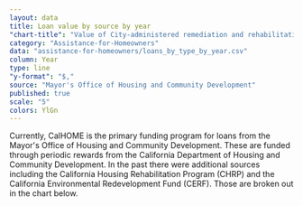 ```yaml
---
layout: data
title: Loan value by source by year
"chart-title": "Value of City-administered remediation and rehabilitation loans by source by year, 2004-2014 Q2"
category: "Assistance-for-Homeowners"
data: "assistance-for-homeowners/loans_by_type_by_year.csv"
column: Year
type: line
"y-format": "$,"
source: "Mayor's Office of Housing and Community Development"
published: true
scale: "5"
colors: YlGn
---
```


Currently, CalHOME is the primary funding program for loans from the Mayor's Office of Housing and Community Development. These are funded through periodic rewards from the California Department of Housing and Community Development. In the past there were additional sources including the California Housing Rehabilitation Program (CHRP) and the California Environmental Redevelopment Fund (CERF). Those are broken out in the chart below.